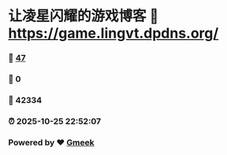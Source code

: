 # 让凌星闪耀的游戏博客 :link: https://game.lingvt.dpdns.org/ 
### :page_facing_up: [47](https://game.lingvt.dpdns.org//tag.html) 
### :speech_balloon: 0 
### :hibiscus: 42334 
### :alarm_clock: 2025-10-25 22:52:07 
### Powered by :heart: [Gmeek](https://github.com/Meekdai/Gmeek)
